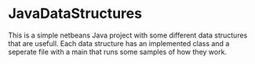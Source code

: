 # JavaDataStructures

This is a simple netbeans Java project with some different data structures that are usefull.  Each data structure has an implemented class and a seperate file with a main that runs some samples of how they work.

